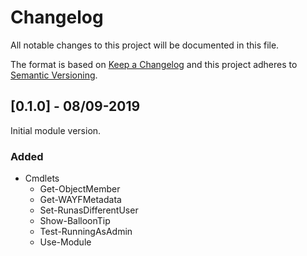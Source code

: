 # Changelog

All notable changes to this project will be documented in this file.

The format is based on [Keep a Changelog](https://keepachangelog.com/)
and this project adheres to [Semantic Versioning](https://semver.org/).

## [0.1.0] - 08/09-2019

Initial module version.

### Added

- Cmdlets
  - Get-ObjectMember
  - Get-WAYFMetadata
  - Set-RunasDifferentUser
  - Show-BalloonTip
  - Test-RunningAsAdmin
  - Use-Module
